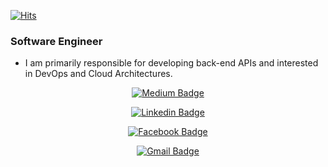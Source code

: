 [![Hits](https://hits.seeyoufarm.com/api/count/incr/badge.svg?url=https%3A%2F%2Fgithub.com%2Funderbell)](https://github.com/underbell)

### Software Engineer
- I am primarily responsible for developing back-end APIs and interested in DevOps and Cloud Architectures.

<div align=center>
  
[![Medium Badge](http://img.shields.io/badge/Medium-#12100E?style=social&logo=Medium&link=https://medium.com/@kevin_park)](https://medium.com/@kevin_park)

[![Linkedin Badge](https://img.shields.io/badge/LinkedIn-#0077B5?style=social&logo=LinkedIn&link=https://www.linkedin.com/in/park-kevin)](https://www.linkedin.com/in/park-kevin)

[![Facebook Badge](https://img.shields.io/badge/Facebook-#1877F2?style=social&logo=Facebook&link=https://www.facebook.com/underbell.park)](https://www.facebook.com/underbell.park)

[![Gmail Badge](https://img.shields.io/badge/Gmail-D14836?style=social&logo=Gmail&link=mailto:underbell.park@gmail.com)](mailto:underbell.park@gmail.com)

<div>
